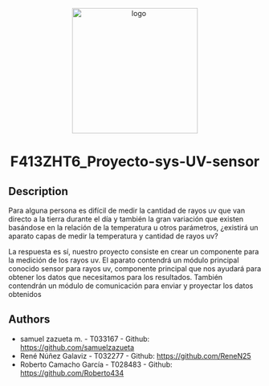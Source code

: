 <p align="center">
  <img src="https://github.com/samuelzazueta/RTOS/blob/proyectoSO/F413ZHT6_Proyecto-sys-UV-sensor/img/logo.png" alt="logo" width="250" height="250"/>
  <h1 align="center">F413ZHT6_Proyecto-sys-UV-sensor</h1>
</p>

## Description
Para alguna persona es difícil de medir la cantidad de rayos uv que van directo a la tierra durante el día y también la gran variación que existen basándose en la relación de la temperatura u otros parámetros, ¿existirá un aparato capas de medir la temperatura y cantidad de rayos uv? 

La respuesta es sí, nuestro proyecto consiste en crear un componente para la medición de los rayos uv. El aparato contendrá un módulo principal conocido sensor para rayos uv, componente principal que nos ayudará para obtener los datos que necesitamos para los resultados. También contendrán un módulo de comunicación para enviar y proyectar los datos obtenidos 

## Authors
- samuel zazueta m. - T033167 - Github: https://github.com/samuelzazueta
- René Núñez Galaviz - T032277 - Github: https://github.com/ReneN25
- Roberto Camacho García - T028483 - Github: https://github.com/Roberto434
